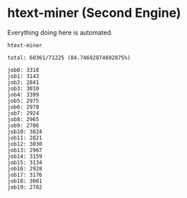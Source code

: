 # htext-miner (Second Engine)

Everything doing here is automated.

```
htext-miner

total: 60361/71225 (84.74692874692875%)

job0: 3318
job1: 3143
job2: 2841
job3: 3010
job4: 3399
job5: 2975
job6: 2978
job7: 2924
job8: 2965
job9: 2706
job10: 3024
job11: 2821
job12: 3030
job13: 2967
job14: 3159
job15: 3134
job16: 2928
job17: 3176
job18: 3081
job19: 2782
```